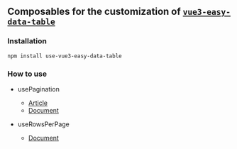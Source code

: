 ## Composables for the customization of [`vue3-easy-data-table`](https://github.com/HC200ok/vue3-easy-data-table)

### Installation
```shell
npm install use-vue3-easy-data-table
```
### How to use

- usePagination
  - [Article](https://dev.to/hc200ok/use-a-composable-function-to-customize-the-table-foot-of-vue3-easy-data-table-1i4c)
  - [Document](https://hc200ok.github.io/vue3-easy-data-table-doc/features/footer-customization.html#method-2-composable-function)
  
- useRowsPerPage
  - [Document](https://hc200ok.github.io/vue3-easy-data-table-doc/features/footer-customization.html#method-2-composable-function)
  



